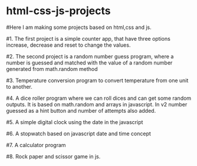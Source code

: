 # html-css-js-projects

#Here I am making some projects based on html,css and js.

#1. The first project is a simple counter app, that have three options increase, decrease and reset to change the values.

#2. The second project is a random number guess program, where a number is guessed and matched with the value of a random number generated from math.random method

#3. Temperature conversion program to convert temperature from one unit to another.

#4. A dice roller program where we can roll dices and can get some random outputs. It is based on math.random and arrays in javascript. In v2 number guessed as a hint button and number of attempts also added.

#5. A simple digital clock using the date in the javascript

#6. A stopwatch based on javascript date and time concept

#7. A calculator program

#8. Rock paper and scissor game in js.